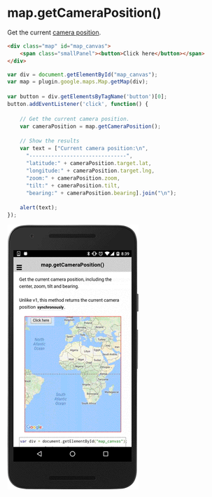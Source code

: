 # map.getCameraPosition()

Get the current [camera position](../../CameraPosition/README.md).

```html
<div class="map" id="map_canvas">
    <span class="smallPanel"><button>Click here</button></span>
</div>
```

```js
var div = document.getElementById("map_canvas");
var map = plugin.google.maps.Map.getMap(div);

var button = div.getElementsByTagName('button')[0];
button.addEventListener('click', function() {

    // Get the current camera position.
    var cameraPosition = map.getCameraPosition();

    // Show the results
    var text = ["Current camera position:\n",
      "-------------------------------",
      "latitude:" + cameraPosition.target.lat,
      "longitude:" + cameraPosition.target.lng,
      "zoom:" + cameraPosition.zoom,
      "tilt:" + cameraPosition.tilt,
      "bearing:" + cameraPosition.bearing].join("\n");

    alert(text);
});

```

![](image.gif)
